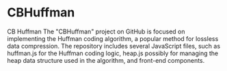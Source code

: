 # CBHuffman
CB Huffman
The "CBHuffman" project on GitHub is focused on implementing the Huffman coding algorithm, a popular method for lossless data compression. The repository includes several JavaScript files, such as huffman.js for the Huffman coding logic, heap.js possibly for managing the heap data structure used in the algorithm, and front-end components.
